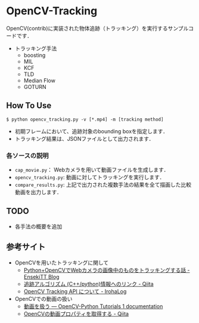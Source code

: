 # OpenCV-Tracking
OpenCV(contrib)に実装された物体追跡（トラッキング）を実行するサンプルコードです．

- トラッキング手法
  - boosting
  - MIL
  - KCF
  - TLD
  - Median Flow
  - GOTURN

## How To Use
```
$ python opencv_tracking.py -v [*.mp4] -m [tracking method]
```
- 初期フレームにおいて、追跡対象のbounding boxを指定します．
- トラッキング結果は、JSONファイルとして出力されます．

### 各ソースの説明
- `cap_movie.py`： Webカメラを用いて動画ファイルを生成します．
- `opencv_tracking.py`: 動画に対してトラッキングを実行します．
- `compare_results.py`: 上記で出力された複数手法の結果を全て描画した比較動画を出力します．

## TODO
- 各手法の概要を追加

## 参考サイト
- OpenCVを用いたトラッキングに関して
  - [Python+OpenCVでWebカメラの画像中のものをトラッキングする話 - EnsekiTT Blog](https://ensekitt.hatenablog.com/entry/2017/12/21/200000)
  - [追跡アルゴリズム (C++/python)情報へのリンク - Qiita](https://qiita.com/nonbiri15/items/76b24a7bd0f9a6ce8b6d)
  - [OpenCV Tracking API について - IrohaLog](http://irohalog.hatenablog.com/entry/opencv_tracking_api)
- OpenCVでの動画の扱い
  - [動画を扱う — OpenCV-Python Tutorials 1 documentation](http://labs.eecs.tottori-u.ac.jp/sd/Member/oyamada/OpenCV/html/py_tutorials/py_gui/py_video_display/py_video_display.html)
  - [OpenCVの動画プロパティを取得する - Qiita](https://qiita.com/takahiro_itazuri/items/e740f0a1b5165fafa6ac)
